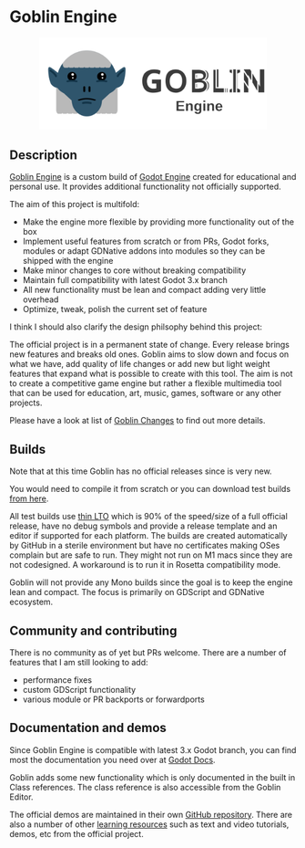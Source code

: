 # Goblin Engine

<p align="center">
  <a href="https://goblinengine.github.io">
    <img src="logo_outlined.svg" width="400" alt="Goblin Engine logo">
  </a>
</p>

## Description

[Goblin Engine](https://goblinengine.github.io) is a custom build of [Godot Engine](https://godotengine.org) created for educational and personal use. It provides additional functionality not officially supported.

The aim of this project is multifold:
- Make the engine more flexible by providing more functionality out of the box
- Implement useful features from scratch or from PRs, Godot forks, modules or adapt GDNative addons into modules so they can be shipped with the engine
- Make minor changes to core without breaking compatibility
- Maintain full compatibility with latest Godot 3.x branch
- All new functionality must be lean and compact adding very little overhead
- Optimize, tweak, polish the current set of feature

I think I should also clarify the design philsophy behind this project:

The official project is in a permanent state of change. Every release brings new features and breaks old ones. Goblin aims to slow down and focus on what we have, add quality of life changes or add new but light weight features that expand what is possible to create with this tool. The aim is not to create a competitive game engine but rather a flexible multimedia tool that can be used for education, art, music, games, software or any other projects.

Please have a look at list of [Goblin Changes](https://github.com/goblinengine/goblin/blob/main/CHANGELOG.md) to find out more details.

## Builds

Note that at this time Goblin has no official releases since is very new. 

You would need to compile it from scratch or you can download test builds [from here](https://github.com/goblinengine/goblin/actions).

All test builds use [thin LTO](http://blog.llvm.org/2016/06/thinlto-scalable-and-incremental-lto.html) which is 90% of the speed/size of a full official release, have no debug symbols and provide a release template and an editor if supported for each platform. The builds are created automatically by GitHub in a sterile environment but have no certificates making OSes complain but are safe to run. They might not run on M1 macs since they are not codesigned. A workaround is to run it in Rosetta compatibility mode.

Goblin will not provide any Mono builds since the goal is to keep the engine lean and compact. The focus is primarily on GDScript and GDNative ecosystem. 


## Community and contributing

There is no community as of yet but PRs welcome. There are a number of features that I am still looking to add: 
- performance fixes
- custom GDScript functionality
- various module or PR backports or forwardports

## Documentation and demos

Since Goblin Engine is compatible with latest 3.x Godot branch, you can find most the documentation you need over at [Godot Docs](https://docs.godotengine.org/en/stable/).

Goblin adds some new functionality which is only documented in the built in Class references. The class reference is also accessible from the Goblin Editor.

The official demos are maintained in their own [GitHub repository](https://github.com/godotengine/godot-demo-projects). There are also a number of other
[learning resources](https://docs.godotengine.org/en/stable/community/tutorials.html) such as text and video tutorials, demos, etc from the official project.

